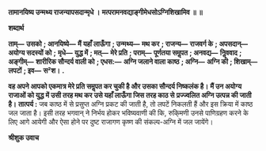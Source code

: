 **तामानयिष्य उन्मथ्य राजन्यापसदान्मृधे ।** **मत्परामनवद्याङ्गीमेधसोऽग्निशिखामिव ॥ ॥** 

**शब्दार्थ** 

**ताम्—** **उसको** **; आनयिष्ये—** **मैं यहाँ लाऊँगा** **; उन्मथ्य—** **मथ कर** **; राजन्य—** **राजवर्ग के** **; अपसदान्—** **अयोग्य सदस्यों को** **;** **मृधे—** **युद्ध में** **; मत्—** **मेरे प्रति** **; पराम्—** **पूर्णतया समॢपत** **; अनवद्य—** **निॢववाद** **; अङ्गीम्—** **शारीरिक सौन्दर्य वाली को** **; एधस:—** **अग्नि जलाने वाला काष्ठ** **; अग्नि—** **अग्नि की** **; शिखाम्—** **लपटों** **; इव—** **स²श।** **.** 

**वह अपने आपको एकमात्र मेरे प्रति समॢपत कर चुकी है और उसका सौन्दर्य निष्कलंक है।** **मैं उन अयोग्य राजाओं को युद्ध में उसी तरह मथ कर उसे यहाँ लाऊँगा जिस तरह काठ से** **प्रज्ज्वलित अग्नि उत्पन्न की जाती है।** **तात्पर्य :** जब काष्ठ में से प्रसुप्त अग्नि प्रकट की जाती है, तो लपटें निकलती हैं और इस क्रिया में काष्ठ जल जाता है। इसी तरह भगवान् ने निर्भय होकर भविष्यवाणी की कि, रुकि्मणी उनसे पाणिग्रहण करने के लिए आगे आयेगी और ऐसा होने पर दुष्ट राजागण कृष्ण की संकल्प-अग्नि में जल जायेंगे।  

**श्रीशुक उवाच** 